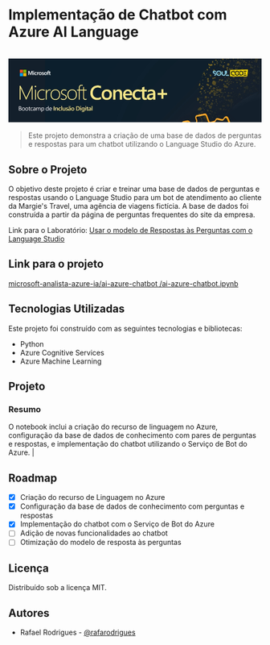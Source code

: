 # Implementação de Chatbot com Azure AI Language
<br>
<img src="https://github.com/rafarodrigues/microsoft-analista-azure-ia/blob/53cf1831d887cbcaad03cfc35b61cb0cd6b90938/regressao-em-python/dados/header.jpg?raw=true" width="700" alt="exemplo imagem">

> Este projeto demonstra a criação de uma base de dados de perguntas e respostas para um chatbot utilizando o Language Studio do Azure.

## Sobre o Projeto

O objetivo deste projeto é criar e treinar uma base de dados de perguntas e respostas usando o Language Studio para um bot de atendimento ao cliente da Margie's Travel, uma agência de viagens fictícia. A base de dados foi construída a partir da página de perguntas frequentes do site da empresa.

Link para o Laboratório: <a href="https://microsoftlearning.github.io/mslearn-ai-fundamentals.pt-br/Instructions/Labs/07-question-answering.html?authuser=0" target="_blank">Usar o modelo de Respostas às Perguntas com o Language Studio</a>

## Link para o projeto

<a href="https://github.com/rafarodrigues/microsoft-analista-azure-ia/blob/main/ai-azure-chatbot/ai-azure-chatbot.ipynb" target="_blank">microsoft-analista-azure-ia/ai-azure-chatbot
/ai-azure-chatbot.ipynb</a>


## Tecnologias Utilizadas

Este projeto foi construído com as seguintes tecnologias e bibliotecas:

* Python
* Azure Cognitive Services
* Azure Machine Learning


## Projeto

### Resumo

O notebook inclui a criação do recurso de linguagem no Azure, configuração da base de dados de conhecimento com pares de perguntas e respostas, e implementação do chatbot utilizando o Serviço de Bot do Azure.       |

## Roadmap

- [x]  Criação do recurso de Linguagem no Azure
- [x]  Configuração da base de dados de conhecimento com perguntas e respostas
- [x]  Implementação do chatbot com o Serviço de Bot do Azure
- [ ]  Adição de novas funcionalidades ao chatbot
- [ ]  Otimização do modelo de resposta às perguntas

## Licença

Distribuído sob a licença MIT.

## Autores

- Rafael Rodrigues - [@rafarodrigues](https://github.com/rafarodrigues)
